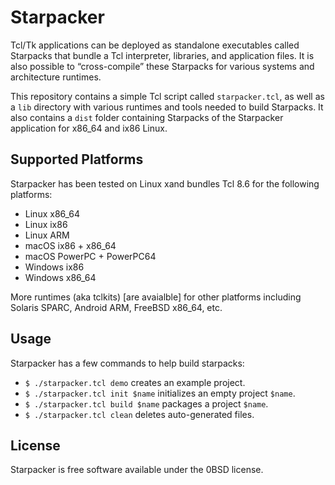 # Starpacker

Tcl/Tk applications can be deployed as standalone executables called
Starpacks that bundle a Tcl interpreter, libraries, and application
files. It is also possible to “cross-compile” these Starpacks for various
systems and architecture runtimes.

This repository contains a simple Tcl script called `starpacker.tcl`,
as well as a `lib` directory with various runtimes and tools needed
to build Starpacks. It also contains a `dist` folder containing Starpacks
of the Starpacker application for x86_64 and ix86 Linux.

## Supported Platforms

Starpacker has been tested on Linux xand bundles Tcl 8.6 for the
following platforms:

* Linux x86_64
* Linux ix86
* Linux ARM
* macOS ix86 + x86_64
* macOS PowerPC + PowerPC64
* Windows ix86
* Windows x86_64

More runtimes (aka tclkits) [are avaialble] for other platforms including
Solaris SPARC, Android ARM, FreeBSD x86_64, etc. 

## Usage

Starpacker has a few commands to help build starpacks:

* `$ ./starpacker.tcl demo` creates an example project.
* `$ ./starpacker.tcl init $name` initializes an empty project `$name`.
* `$ ./starpacker.tcl build $name` packages a project `$name`.
* `$ ./starpacker.tcl clean` deletes auto-generated files.

## License

Starpacker is free software available under the 0BSD license.

[are available]: http://kitcreator.rkeene.org/kitcreator
